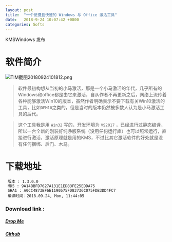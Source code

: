 ```yaml
---
layout: post
title:  "一个便捷且快速的 Windows 与 Office 激活工具"
date:   2018-9-24 10:07:42 +0800
categories: Softs
---
```

KMSWindows 发布

# 软件简介

![TIM截图20180924101812.png](https://i.loli.net/2018/09/24/5ba8496b3b46d.png "KMSWindows 主界面")

>软件最初构想从当初的小马激活，那是一个小马激活的年代，几乎所有的Windows和office都是由它来激活，自从作者不再更新之后，网络上流传着各种能够激活Win10的版本，虽然作者明确表示不要下载有关Win10激活的工具，比如`OEM10`之类的，但是当时的版本仍然被多数人认为是小马激活工具的后代。

>这个工具我是用 `Win32` 写的，开发环境为 `VS2017` ，已经进行过静态编译，所以一台全新的刚装好纯净版系统（没用任何运行库）也可以照常运行，直接进行激活，激活原理就是用的KMS，不过比其它激活软件的好处就是没有任何捆绑、后门、木马。

# 下载地址

     版本 : 1.3.0.0
     MD5 : 9A14BBFD7627A131E1ED83FE25EDDA75
     SHA1 : A0CC4873BF6E1190575FD83736C075FDB3DD4FC7
     编译时间：2018.09.24, Mon, 11:44:05

### Download link : 

##### [Drop Me](https://drop.me/ByWgDL)
##### [Github](https://raw.githubusercontent.com/orangezyx/orangezyx.github.io/master/_posts/KMSWindows.exe)